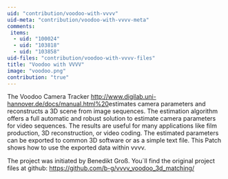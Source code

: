 ```yaml
---
uid: "contribution/voodoo-with-vvvv"
uid-meta: "contribution/voodoo-with-vvvv-meta"
comments: 
 items: 
  - uid: "100024"
  - uid: "103818"
  - uid: "103858"
uid-files: "contribution/voodoo-with-vvvv-files"
title: "Voodoo with VVVV"
image: "voodoo.png"
contribution: "true"
---
```


The Voodoo Camera Tracker <http://www.digilab.uni-hannover.de/docs/manual.html%20>estimates camera parameters and reconstructs a 3D scene from image sequences. The estimation algorithm offers a full automatic and robust solution to estimate camera parameters for video sequences. The results are useful for many applications like film production, 3D reconstruction, or video coding. The estimated parameters can be exported to common 3D software or as a simple text file.
This Patch shows how to use the exported data within vvvv.

The project was initiated by Benedikt Groß. You´ll find the original project files at github: <https://github.com/b-g/vvvv_voodoo_3d_matching/>